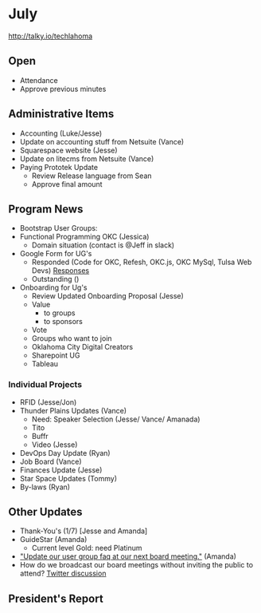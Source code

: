 # July
http://talky.io/techlahoma

## Open
* Attendance
* Approve previous minutes

## Administrative Items
* Accounting (Luke/Jesse)
 * Update on accounting stuff from Netsuite (Vance)
* Squarespace website (Jesse)
 * Update on litecms from Netsuite (Vance)
* Paying Prototek Update
   - Review Release language from Sean
   - Approve final amount

## Program News
* Bootstrap User Groups: 
 * Functional Programming OKC (Jessica)
   - Domain situation (contact is @Jeff in slack)
 * Google Form for UG's
   - Responded (Code for OKC, Refesh, OKC.js, OKC MySql, Tulsa Web Devs) [Responses](https://docs.google.com/spreadsheets/d/1Hs9b-ACANjQTwBULNbdHccKBTgcWJNv7jNLcuG2hp7o/edit?usp=sharing)
   - Outstanding ()
* Onboarding for Ug's
  - Review Updated Onboarding Proposal (Jesse)
   - Value 
      - to groups
      - to sponsors
   - Vote
  - Groups who want to join
   - Oklahoma City Digital Creators
   - Sharepoint UG
   - Tableau

### Individual Projects
* RFID (Jesse/Jon)
* Thunder Plains Updates (Vance)
  - Need: Speaker Selection (Jesse/ Vance/ Amanada)
  - Tito
  - Buffr
  - Video (Jesse)
* DevOps Day Update (Ryan)
* Job Board (Vance)
* Finances Update (Jesse)
* Star Space Updates (Tommy)
* By-laws (Ryan)

## Other Updates
* Thank-You's (1/7) [Jesse and Amanda]
* GuideStar (Amanda)
  - Current level Gold: need Platinum
* ["Update our user group faq at our next board meeting."](https://techlahoma.slack.com/archives/usergroup-organizers/p1468007147000103) (Amanda)
* How do we broadcast our board meetings without inviting the public to attend? [Twitter discussion](https://twitter.com/joekarl/status/753399641853472768)

## President's Report 
